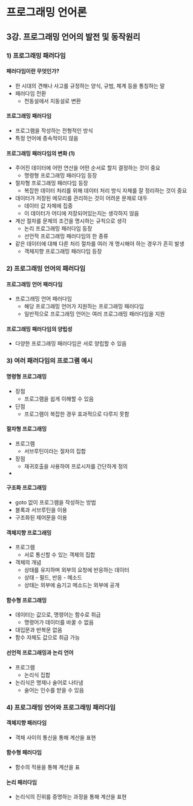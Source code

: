 # 프로그래밍 언어론

## 3강. 프로그래밍 언어의 발전 및 동작원리

### 1) 프로그래밍 패러다임

#### 패러다임이란 무엇인가?

- 한 시대의 견해나 사고를 규정하는 양식, 규범, 체계 등을 통칭하는 말
- 패러다임 전환
  - 천동설에서 지동설로 변환

#### 프로그래밍 패러다임

- 프로그램을 작성하는 전형적인 방식
- 특정 언어에 종속적이지 않음

#### 프로그래밍 패러다임의 변화 (1)

- 주어진 데이터에 어떤 연산을 어떤 순서로 할지 결정하는 것이 중요
  - 명령형 프로그래밍 패러다임 등장
- 절차형 프로그래밍 패러다임 등장
  - 복잡한 데이터 처리를 위해 데이터 처리 방식 자체를 잘 정리하는 것이 중요
- 데이터가 저장된 메모리를 관리하는 것이 어려운 문제로 대두
  - 데이터 값 자체에 집중
  - 이 데이터가 어디에 저장되어있는지는 생각하지 않음
- 계산 절차를 문제의 조건을 명시하는 규칙으로 생각
  - 논리 프로그래밍 패러다임 등장
  - 선언적 프로그래밍 패러다임의 한 종류
- 같은 데이터에 대해 다른 처리 절차를 여러 개 명시해야 하는 경우가 흔히 발생
  - 객체지향 프로그래밍 패러다임 등장

### 2) 프로그래밍 언어의 패러다임

#### 프로그래밍 언어 패러다임

- 프로그래밍 언어 패러다임
  - 해당 프로그래밍 언어가 지원하는 프로그래밍 패러다임
  - 일반적으로 프로그래밍 언어는 여러 프로그래밍 패러다임을 지원

#### 프로그래밍 패러다임의 양립성

- 다양한 프로그래밍 패러다임은 서로 양립할 수 있음

### 3) 여러 패러다임의 프로그램 예시

#### 명령형 프로그래밍

- 장점
  - 프로그램을 쉽게 이해할 수 있음
- 단점
  - 프로그램이 복잡한 경우 효과적으로 다루지 못함

#### 절차형 프로그래밍

- 프로그램
  - 서브루틴이라는 절차의 집합
- 장점
  - 재귀호출을 사용하여 프로시저를 간단하게 정의
- 

#### 구조화 프로그래밍

- goto 없이 프로그램을 작성하는 방법
- 블록과 서브루틴을 이용
- 구조화된 제어문을 이용

#### 객체지향 프로그래밍

- 프로그램
  - 서로 통신할 수 있는 객체의 집합
- 객체의 개념
  - 상태를 유지하며 외부의 요청에 반응하는 데이터
  - 상태 - 필드, 반응 - 메소드
  - 상태는 외부에 숨기고 메소드는 외부에 공개

#### 함수형 프로그래밍

- 데이터는 값으로, 명령어는 함수로 취급
  - 명령어가 데이터를 바꿀 수 없음
- 대입문과 반복문 없음
- 함수 자체도 값으로 취급 가능

#### 선언적 프로그래밍과 논리 언어

- 프로그램
  - 논리식 집합
- 논리식은 명제나 술어로 나타냄
  - 술어는 인수를 받을 수 있음

### 4) 프로그래밍 언어와 프로그래밍 패러다임

#### 객체지향 패러다임

- 객체 사이의 통신을 통해 계산을 표현

#### 함수형 패러다임

- 함수의 적용을 통해 계산을 표

#### 논리 패러다임

- 논리식의 진위를 증명하는 과정을 통해 계산을 표현

